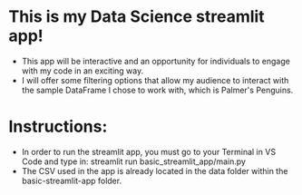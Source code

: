 # This is my Data Science streamlit app!
- This app will be interactive and an opportunity for individuals to engage with my code in an exciting way.
- I will offer some filtering options that allow my audience to interact with the sample DataFrame I chose to work with, which is Palmer's Penguins.

# Instructions:
- In order to run the streamlit app, you must go to your Terminal in VS Code and type in: streamlit run basic_streamlit_app/main.py
- The CSV used in the app is already located in the data folder within the basic-streamlit-app folder.
